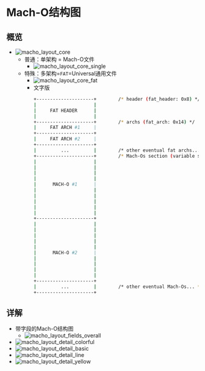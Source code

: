# Mach-O结构图

## 概览

* ![macho_layout_core](../../assets/img/macho_layout_core.png)
  * 普通：单架构 = Mach-O文件
    * ![macho_layout_core_single](../../assets/img/macho_layout_core_single.png)
  * 特殊：多架构=`FAT`=Universal通用文件
    * ![macho_layout_core_fat](../../assets/img/macho_layout_core_fat.png)
    * 文字版
      ```bash
      +---------------------+        /* header (fat_header: 0x8) */
      |                     |
      |     FAT HEADER      |
      |                     |
      +---------------------+        /* archs (fat_arch: 0x14) */
      |     FAT ARCH #1     |
      +---------------------+
      |     FAT ARCH #2     |
      +---------------------+
      |         ...         |        /* other eventual fat archs... */
      +---------------------+        /* Mach-Os section (variable size) */
      |                     |
      |                     |
      |                     |
      |                     |
      |      MACH-O #1      |
      |                     |
      |                     |
      |                     |
      |                     |
      |                     |
      +---------------------+
      |                     |
      |                     |
      |                     |
      |                     |
      |                     |
      |      MACH-O #2      |
      |                     |
      |                     |
      |                     |
      |                     |
      +---------------------+
      |         ...         |        /* other eventual Mach-Os... */
      +---------------------+
      ```

## 详解

* 带字段的Mach-O结构图
  * ![macho_layout_fields_overall](../../assets/img/macho_layout_fields_overall.png)
* ![macho_layout_detail_colorful](../../assets/img/macho_layout_detail_colorful.jpg)
* ![macho_layout_detail_basic](../../assets/img/macho_layout_detail_basic.png)
* ![macho_layout_detail_line](../../assets/img/macho_layout_detail_line.jpg)
* ![macho_layout_detail_yellow](../../assets/img/macho_layout_detail_yellow.png)
